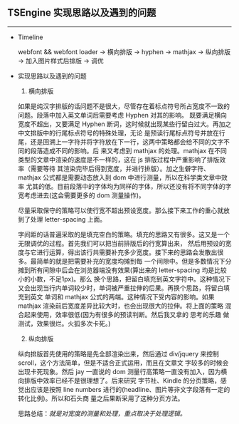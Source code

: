 
## TSEngine 实现思路以及遇到的问题 ##
---------------------------------------

- Timeline

  webfont && webfont loader -> 横向排版 -> hyphen -> mathjax -> 纵向排版 -> 加入图片样式后排版 -> 调优

- 实现思路以及遇到的问题

  1. 横向排版

  如果是纯汉字排版的话问题不是很大，尽管存在着标点符号所占宽度不一致的问题。段落中加入英文单词后需要考虑 Hyphen 对其的影响。
  既要满足横向宽度不超出，又要满足 Hyphen 断词，这时候就出现某些行留白过大。再加之中文排版中的行尾标点符号的特殊处理，无论
  是预读行尾标点符号并放在行尾，还是回溯上一字符并将字符放在下一行，这两中策略都会给不同的文字不同的段落造成不同的影响。后
  来又考虑到 mathjax 的处理。mathjax 在不同类型的文章中渲染的速度是不一样的，这在 js 排版过程中严重影响了排版效率（需要等待
  其渲染完毕后得到宽度，并进行排版）。加之生僻字符、mathjax 公式都是需要动态放入到 dom 中进行测量，所以在科学类文章中效率
  尤其的低。目前段落中的字体均为同样的字体，所以还没有将不同字体的字宽考虑进去(这会需要更多的 dom 测量操作)。

  尽量采取保守的策略可以使行宽不超出预设宽度。那么接下来工作的重心就放到了处理 letter-spacing 上面。

  字间距的话普遍采取的是填充空白的策略。填充的思路又有很多。这又是一个无限调优的过程。首先我们可以把当前排版后的行宽算出来，
  然后用预设的宽度与它进行运算，得出该行共需要补充多少宽度。接下来的思路会发散出很多。最简单的就是把需要补充的宽度均摊到每
  一个间隙中。但是多数情况下分摊到所有间隙中后会在浏览器端没有效果(算出来的 letter-spacing 均是比较小的小数，不足1px)。那么 
  换个思路，把留白填充到英文字符中。这种情况下又会出现当行内单词较少时，单词被严重拉伸的后果。再换个思路，将留白填充到英文
  单词和 mathjax 公式的两端。这种情况下受内容的影响。如果 mathjax 渲染前后宽度差异比较大时，也会出现很大的拉伸。将上面的策略
  混合起来使用，效率很低(因为有很多的预读判断。然后我又拿的 思考的乐趣 做测试，效果很烂。火狐多次卡死。)

  2. 纵向排版

  纵向排版首先使用的策略是先全部渲染出来，然后通过 div/jquery 来控制 scroll，这个方法简单，但是不适合正式运用，而且在文章文
  字较多的时候会出现卡死现象。然后 jay 一直说的 dom 测量行高策略一直没有加入，因为横向排版中效率已经不是很理想了。后来研究
  字节社、Kindle 的分页策略，感觉出应该是按照 line numbers 进行的(headline、图片等非文字段落有一定的转化比例)。所以和石头商
  量之后果断采用了这种分页方法。

  思路总结：*就是对宽度的测量和处理，重点取决于处理逻辑。*
